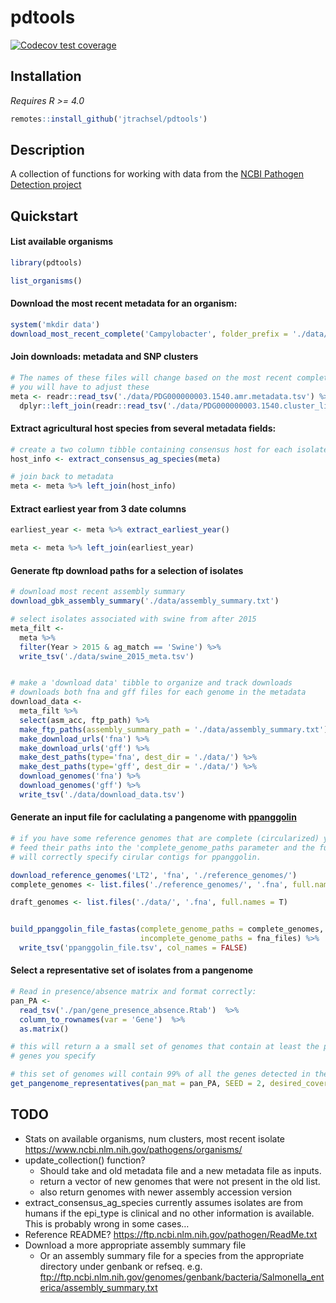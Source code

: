 pdtools
================

<!-- badges: start -->

[![Codecov test
coverage](https://codecov.io/gh/Jtrachsel/pdtools/branch/main/graph/badge.svg)](https://app.codecov.io/gh/Jtrachsel/pdtools?branch=main)
<!-- badges: end -->

## Installation

*Requires R \>= 4.0*

``` r
remotes::install_github('jtrachsel/pdtools')
```

## Description

A collection of functions for working with data from the [NCBI Pathogen
Detection project](https://www.ncbi.nlm.nih.gov/pathogens/)

## Quickstart

#### List available organisms

``` r
library(pdtools)

list_organisms()
```

#### Download the most recent metadata for an organism:

``` r
system('mkdir data')
download_most_recent_complete('Campylobacter', folder_prefix = './data/')
```

#### Join downloads: metadata and SNP clusters

``` r
# The names of these files will change based on the most recent complete data
# you will have to adjust these
meta <- readr::read_tsv('./data/PDG000000003.1540.amr.metadata.tsv') %>% 
  dplyr::left_join(readr::read_tsv('./data/PDG000000003.1540.cluster_list.tsv'))
```

#### Extract agricultural host species from several metadata fields:

``` r
# create a two column tibble containing consensus host for each isolate
host_info <- extract_consensus_ag_species(meta)

# join back to metadata
meta <- meta %>% left_join(host_info)
```

#### Extract earliest year from 3 date columns

``` r
earliest_year <- meta %>% extract_earliest_year()

meta <- meta %>% left_join(earliest_year)
```

#### Generate ftp download paths for a selection of isolates

``` r
# download most recent assembly summary
download_gbk_assembly_summary('./data/assembly_summary.txt')

# select isolates associated with swine from after 2015
meta_filt <-
  meta %>%
  filter(Year > 2015 & ag_match == 'Swine') %>% 
  write_tsv('./data/swine_2015_meta.tsv')


# make a 'download data' tibble to organize and track downloads
# downloads both fna and gff files for each genome in the metadata
download_data <- 
  meta_filt %>% 
  select(asm_acc, ftp_path) %>% 
  make_ftp_paths(assembly_summary_path = './data/assembly_summary.txt') %>% 
  make_download_urls('fna') %>% 
  make_download_urls('gff') %>% 
  make_dest_paths(type='fna', dest_dir = './data/') %>% 
  make_dest_paths(type='gff', dest_dir = './data/') %>% 
  download_genomes('fna') %>% 
  download_genomes('gff') %>% 
  write_tsv('./data/download_data.tsv')
```

#### Generate an input file for caclulating a pangenome with [ppanggolin](https://github.com/labgem/PPanGGOLiN)

``` r
# if you have some reference genomes that are complete (circularized) you can 
# feed their paths into the 'complete_genome_paths parameter and the function
# will correctly specify cirular contigs for ppanggolin.  

download_reference_genomes('LT2', 'fna', './reference_genomes/')
complete_genomes <- list.files('./reference_genomes/', '.fna', full.names = T)

draft_genomes <- list.files('./data/', '.fna', full.names = T)


build_ppanggolin_file_fastas(complete_genome_paths = complete_genomes, 
                             incomplete_genome_paths = fna_files) %>% 
  write_tsv('ppanggolin_file.tsv', col_names = FALSE)
```

#### Select a representative set of isolates from a pangenome

``` r
# Read in presence/absence matrix and format correctly:
pan_PA <-
  read_tsv('./pan/gene_presence_absence.Rtab')  %>% 
  column_to_rownames(var = 'Gene')  %>% 
  as.matrix() 

# this will return a a small set of genomes that contain at least the proportion of
# genes you specify

# this set of genomes will contain 99% of all the genes detected in the pangenome
get_pangenome_representatives(pan_mat = pan_PA, SEED = 2, desired_coverage = .99)
```

## TODO

-   Stats on available organisms, num clusters, most recent isolate
    <https://www.ncbi.nlm.nih.gov/pathogens/organisms/>
-   update_collection() function?
    -   Should take and old metadata file and a new metadata file as
        inputs.  
    -   return a vector of new genomes that were not present in the old
        list.
    -   also return genomes with newer assembly accession version  
-   extract_consensus_ag_species currently assumes isolates are from
    humans if the epi_type is clinical and no other information is
    available. This is probably wrong in some cases…
-   Reference README? <https://ftp.ncbi.nlm.nih.gov/pathogen/ReadMe.txt>
-   Download a more appropriate assembly summary file
    -   Or an assembly summary file for a species from the appropriate
        directory under genbank or refseq. e.g.
        <ftp://ftp.ncbi.nlm.nih.gov/genomes/genbank/bacteria/Salmonella_enterica/assembly_summary.txt>
